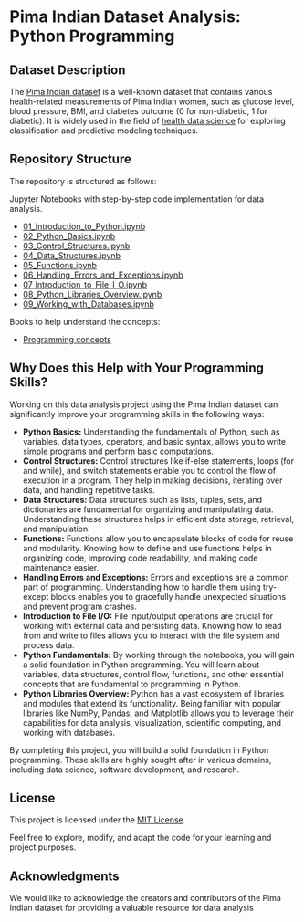 # Pima Indian Dataset Analysis: Python Programming


## Dataset Description

The [Pima Indian dataset](https://github.com/cloudpedagogy/data-science-programming/blob/main/books/Pima_Indian_Dataset.ipynb) is a well-known dataset that contains various health-related measurements of Pima Indian women, such as glucose level, blood pressure, BMI, and diabetes outcome (0 for non-diabetic, 1 for diabetic). It is widely used in the field of [health data science](https://github.com/cloudpedagogy/data-science-programming/blob/main/books/Health_Data_Science.ipynb) for exploring classification and predictive modeling techniques.

## Repository Structure
The repository is structured as follows:

 Jupyter Notebooks with step-by-step code implementation for data analysis.
  - [01_Introduction_to_Python.ipynb](https://github.com/cloudpedagogy/data-science-programming/blob/main/python-programming/01_Introduction_to_Python.ipynb)
  - [02_Python_Basics.ipynb](https://github.com/cloudpedagogy/data-science-programming/blob/main/python-programming/02_Python_Basics.ipynb)
  - [03_Control_Structures.ipynb](https://github.com/cloudpedagogy/data-science-programming/blob/main/python-programming/03_Control_Structures.ipynb)
  - [04_Data_Structures.ipynb](https://github.com/cloudpedagogy/data-science-programming/blob/main/python-programming/04_Data_Structures.ipynb)
  - [05_Functions.ipynb](https://github.com/cloudpedagogy/data-science-programming/blob/main/python-programming/05_Functions.ipynb)
  - [06_Handling_Errors_and_Exceptions.ipynb](https://github.com/cloudpedagogy/data-science-programming/blob/main/python-programming/06_Handling_Errors_and_Exceptions.ipynb)
  - [07_Introduction_to_File_I_O.ipynb](https://github.com/cloudpedagogy/data-science-programming/blob/main/python-programming/07_Introduction_to_File_I_O.ipynb)
  - [08_Python_Libraries_Overview.ipynb](https://github.com/cloudpedagogy/data-science-programming/blob/main/python-programming/08_Python_Libraries_Overview.ipynb)
  - [09_Working_with_Databases.ipynb](https://github.com/cloudpedagogy/data-science-programming/blob/main/python-programming/09_Working_with_Databases.ipynb)

Books to help understand the concepts:
  - [Programming concepts](https://github.com/cloudpedagogy/data-science-programming/blob/main/books/Programming_Concepts.ipynb)

## Why Does this Help with Your Programming Skills?
Working on this data analysis project using the Pima Indian dataset can significantly improve your programming skills in the following ways:

- **Python Basics:** Understanding the fundamentals of Python, such as variables, data types, operators, and basic syntax, allows you to write simple programs and perform basic computations.
- **Control Structures:** Control structures like if-else statements, loops (for and while), and switch statements enable you to control the flow of execution in a program. They help in making decisions, iterating over data, and handling repetitive tasks.
- **Data Structures:** Data structures such as lists, tuples, sets, and dictionaries are fundamental for organizing and manipulating data. Understanding these structures helps in efficient data storage, retrieval, and manipulation.
- **Functions:** Functions allow you to encapsulate blocks of code for reuse and modularity. Knowing how to define and use functions helps in organizing code, improving code readability, and making code maintenance easier.
- **Handling Errors and Exceptions:** Errors and exceptions are a common part of programming. Understanding how to handle them using try-except blocks enables you to gracefully handle unexpected situations and prevent program crashes.
- **Introduction to File I/O:** File input/output operations are crucial for working with external data and persisting data. Knowing how to read from and write to files allows you to interact with the file system and process data.
- **Python Fundamentals:** By working through the notebooks, you will gain a solid foundation in Python programming. You will learn about variables, data structures, control flow, functions, and other essential concepts that are fundamental to programming in Python.
- **Python Libraries Overview:** Python has a vast ecosystem of libraries and modules that extend its functionality. Being familiar with popular libraries like NumPy, Pandas, and Matplotlib allows you to leverage their capabilities for data analysis, visualization, scientific computing, and working with databases.


By completing this project, you will build a solid foundation in Python programming. These skills are highly sought after in various domains, including data science, software development, and research.
## License
This project is licensed under the [MIT License](LICENSE).

Feel free to explore, modify, and adapt the code for your learning and project purposes.

## Acknowledgments
We would like to acknowledge the creators and contributors of the Pima Indian dataset for providing a valuable resource for data analysis

